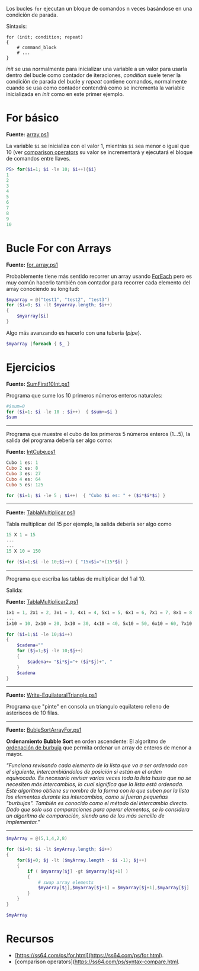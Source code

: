 Los bucles `for` ejecutan un bloque de comandos n veces basándose en una condición de parada.

Sintaxis:

```
for (init; condition; repeat) 
{
	# command_block
	# ...
}
```

_init_ se usa normalmente para inicializar una variable a un valor para usarla dentro del bucle como contador de iteraciones, _condition_ suele tener la condición de parada del bucle y _repeat_ contiene comandos, normalmente cuando se usa como contador contendrá como se incrementa la variable inicializada en _init_ como en este primer ejemplo. 

# For básico

**Fuente:** [array.ps1](/src/sintaxis/bucles/for/for_basico.ps1)

La variable `$i` se inicializa con el valor 1, mientrás `$i` sea menor o igual que 10 (ver [comparison operators](https://ss64.com/ps/syntax-compare.html) su valor se incrementará y ejecutará el bloque de comandos entre llaves. 
	
```powershell
PS> for($i=1; $i -le 10; $i++){$i} 
1
2
3
4
5
6
7
8
9
10
```

# Bucle For con Arrays

**Fuente:** [for_array.ps1](/src/sintaxis/bucles/for/for_array.ps1.ps1)

Probablemente tiene más sentido recorrer un array usando [ForEach](#sintaxis/foreach.md) pero es muy común hacerlo también con contador para recorrer cada elemento del array conociendo su longitud:

```powershell
$myarray = @("test1", "test2", "test3")
for ($i=0; $i -lt $myarray.length; $i++) 
{
	$myarray[$i]
}
```

Algo más avanzando es hacerlo con una tubería (_pipe_).

```powershell
$myarray |foreach { $_ }
```

# Ejercicios

**Fuente:** [SumFirst10Int.ps1](/src/sintaxis/bucles/for/SumFirst10Int.ps1)

Programa que sume los 10 primeros números enteros naturales:

```powershell
#$sum=0
for ($i=1; $i -le 10 ; $i++)  { $sum+=$i }
$sum
```

- - -

Programa que muestre el cubo de los primeros 5 números enteros (1...5), la salida del programa debería ser algo como:

**Fuente:** [IntCube.ps1](/src/sintaxis/bucles/for/IntCube.ps1)

```powershell
Cubo 1 es: 1
Cubo 2 es: 8
Cubo 3 es: 27
Cubo 4 es: 64
Cubo 5 es: 125
```

```powershell
for ($i=1; $i -le 5 ; $i++)  { "Cubo $i es: " + ($i*$i*$i) }
```

- - -

**Fuente:** [TablaMultiplicar.ps1](/src/sintaxis/bucles/for/TablaMultiplicar.ps1)

Tabla multiplicar del 15 por ejemplo, la salida debería ser algo como

```powershell
15 X 1 = 15 
...
... 
15 X 10 = 150
```

```powershell
for ($i=1;$i -le 10;$i++) { "15x$i="+(15*$i) }
```

- - -

Programa que escriba las tablas de multiplicar del 1 al 10.

Salida:

**Fuente:** [TablaMultiplicar2.ps1](/src/sintaxis/bucles/for/TablaMultiplicar2.ps1)

```powershell
1x1 = 1, 2x1 = 2, 3x1 = 3, 4x1 = 4, 5x1 = 5, 6x1 = 6, 7x1 = 7, 8x1 = 8 
... 
1x10 = 10, 2x10 = 20, 3x10 = 30, 4x10 = 40, 5x10 = 50, 6x10 = 60, 7x10 = 70, 8x10 = 80 
```

```powershell
for ($i=1;$i -le 10;$i++) 
{ 
	$cadena=""
	for ($j=1;$j -le 10;$j++) 
	{
		$cadena+= "$i*$j="+ ($i*$j)+", "
	}
	$cadena
}
```

- - -

**Fuente:** [Write-EquilateralTriangle.ps1](/src/sintaxis/bucles/for/Write-EquilateralTriangle.ps1)

Programa que "pinte" en consola un triangulo equilatero relleno de asteriscos de 10 filas.



- - -

**Fuente:** [BubleSortArrayFor.ps1](/src/sintaxis/bucles/for/BubleSortArrayFor.ps1)

**Ordenamiento Bubble Sort** en orden ascendente: El algoritmo de [ordenación de burbuja](https://es.wikipedia.org/wiki/Ordenamiento_de_burbuja) que permita ordenar un array de enteros de menor a mayor.

_"Funciona revisando cada elemento de la lista que va a ser ordenada con el siguiente, intercambiándolos de posición si están en el orden equivocado. Es necesario revisar varias veces toda la lista hasta que no se necesiten más intercambios, lo cual significa que la lista está ordenada. Este algoritmo obtiene su nombre de la forma con la que suben por la lista los elementos durante los intercambios, como si fueran pequeñas "burbujas". También es conocido como el método del intercambio directo. Dado que solo usa comparaciones para operar elementos, se lo considera un algoritmo de comparación, siendo uno de los más sencillo de implementar."_

- - -

```powershell
$myArray = @(5,1,4,2,8)

for ($i=0; $i -lt $myArray.length; $i++) 
{
	for($j=0; $j -lt ($myArray.length - $i -1); $j++)
	{		
		if ( $myarray[$j] -gt $myarray[$j+1] )
		{
			# swap array elements		
			$myarray[$j],$myarray[$j+1] = $myarray[$j+1],$myarray[$j]
		}		
	}
}

$myArray 
```


# Recursos

* [https://ss64.com/ps/for.html](https://ss64.com/ps/for.html).
* [comparison operators](https://ss64.com/ps/syntax-compare.html.